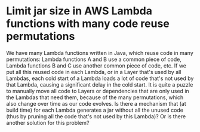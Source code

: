 
# Limit jar size in AWS Lambda functions with many code reuse permutations

We have many Lambda functions written in Java, which reuse code in many permutations: Lambda functions A and B use a common piece of code, Lambda functions B and C use another common piece of code, etc.
If we put all this reused code in each Lambda, or in a Layer that's used by all Lambdas, each cold start of a Lambda loads a lot of code that's not used by that Lambda, causing a significant delay in the cold start.
It is quite a puzzle to manually move all code to Layers or dependencies that are only used in the Lambdas that need them, because of the many permutations, which also change over time as our code evolves.
Is there a mechanism that (at build time) for each Lambda generates a jar without all the unused code (thus by pruning all the code that's not used by this Lambda)?
Or is there another solution for this problem?

        